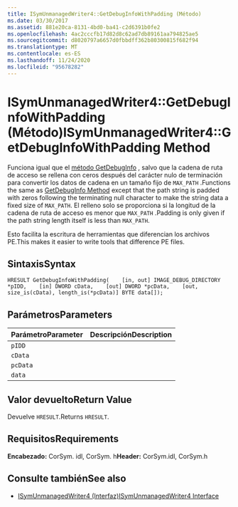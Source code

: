 ```yaml
---
title: ISymUnmanagedWriter4::GetDebugInfoWithPadding (Método)
ms.date: 03/30/2017
ms.assetid: 881e20ca-8131-4bd0-ba41-c2d6391b0fe2
ms.openlocfilehash: 4ac2cccfb17d82d8c62ad7db89161aa794825ae5
ms.sourcegitcommit: d8020797a6657d0fbbdff362b80300815f682f94
ms.translationtype: MT
ms.contentlocale: es-ES
ms.lasthandoff: 11/24/2020
ms.locfileid: "95678282"
---
```

# <a name="isymunmanagedwriter4getdebuginfowithpadding-method"></a><span data-ttu-id="8278a-102">ISymUnmanagedWriter4::GetDebugInfoWithPadding (Método)</span><span class="sxs-lookup"><span data-stu-id="8278a-102">ISymUnmanagedWriter4::GetDebugInfoWithPadding Method</span></span>

<span data-ttu-id="8278a-103">Funciona igual que el [método GetDebugInfo](isymunmanagedwriter-getdebuginfo-method.md) , salvo que la cadena de ruta de acceso se rellena con ceros después del carácter nulo de terminación para convertir los datos de cadena en un tamaño fijo de `MAX_PATH` .</span><span class="sxs-lookup"><span data-stu-id="8278a-103">Functions the same as [GetDebugInfo Method](isymunmanagedwriter-getdebuginfo-method.md) except that the path string is padded with zeros following the terminating null character to make the string data a fixed size of `MAX_PATH`.</span></span> <span data-ttu-id="8278a-104">El relleno solo se proporciona si la longitud de la cadena de ruta de acceso es menor que `MAX_PATH` .</span><span class="sxs-lookup"><span data-stu-id="8278a-104">Padding is only given if the path string length itself is less than `MAX_PATH`.</span></span>  
  
 <span data-ttu-id="8278a-105">Esto facilita la escritura de herramientas que diferencian los archivos PE.</span><span class="sxs-lookup"><span data-stu-id="8278a-105">This makes it easier to write tools that difference PE files.</span></span>  
  
## <a name="syntax"></a><span data-ttu-id="8278a-106">Sintaxis</span><span class="sxs-lookup"><span data-stu-id="8278a-106">Syntax</span></span>  
  
```idl  
HRESULT GetDebugInfoWithPadding(    [in, out] IMAGE_DEBUG_DIRECTORY *pIDD,    [in] DWORD cData,    [out] DWORD *pcData,    [out, size_is(cData), length_is(*pcData)] BYTE data[]);  
```  
  
## <a name="parameters"></a><span data-ttu-id="8278a-107">Parámetros</span><span class="sxs-lookup"><span data-stu-id="8278a-107">Parameters</span></span>  
  
|<span data-ttu-id="8278a-108">Parámetro</span><span class="sxs-lookup"><span data-stu-id="8278a-108">Parameter</span></span>|<span data-ttu-id="8278a-109">Descripción</span><span class="sxs-lookup"><span data-stu-id="8278a-109">Description</span></span>|  
|---------------|-----------------|  
|`pIDD`||  
|`cData`||  
|`pcData`||  
|`data`||  
  
## <a name="return-value"></a><span data-ttu-id="8278a-110">Valor devuelto</span><span class="sxs-lookup"><span data-stu-id="8278a-110">Return Value</span></span>  

 <span data-ttu-id="8278a-111">Devuelve `HRESULT`.</span><span class="sxs-lookup"><span data-stu-id="8278a-111">Returns `HRESULT`.</span></span>  
  
## <a name="requirements"></a><span data-ttu-id="8278a-112">Requisitos</span><span class="sxs-lookup"><span data-stu-id="8278a-112">Requirements</span></span>  

 <span data-ttu-id="8278a-113">**Encabezado:** CorSym. idl, CorSym. h</span><span class="sxs-lookup"><span data-stu-id="8278a-113">**Header:** CorSym.idl, CorSym.h</span></span>  
  
## <a name="see-also"></a><span data-ttu-id="8278a-114">Consulte también</span><span class="sxs-lookup"><span data-stu-id="8278a-114">See also</span></span>

- [<span data-ttu-id="8278a-115">ISymUnmanagedWriter4 (Interfaz)</span><span class="sxs-lookup"><span data-stu-id="8278a-115">ISymUnmanagedWriter4 Interface</span></span>](isymunmanagedwriter4-interface.md)
